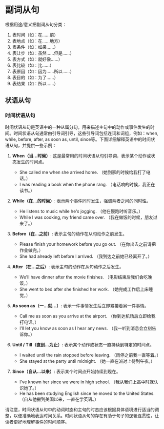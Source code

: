 # 副词从句

根据用途/意义把副词从句分类：

1. 表时间（如：在……前）
2. 表地点（如：在……地方）
3. 表条件（如：如果……）
4. 表让步（如：虽然……但是……）
5. 表方式（如：就好像……）
6. 表比较（如：比……）
7. 表原因（如：因为……所以……）
8. 表目的（如：为了……）
9. 表结果（如：所以……）

## 状语从句

### 时间状语从句

时间状语从句是英语中的一种从属分句，用来描述主句中的动作或事件发生的时间。时间状语从句通常由引导词引导，这些引导词包括连词和词组，例如：when, while, before, after, as soon as, until, since等。下面详细解释英语中的时间状语从句，并提供一些示例：

1. **When（当…时候）**:
   这是最常用的时间状语从句引导词，表示某个动作或状态发生的时间点。

   - She called me when she arrived home. （她到家的时候给我打了电话。）
   - I was reading a book when the phone rang. （电话响的时候，我正在读书。）

2. **While（在…的时候）**:
   表示两个事件同时发生，强调两者之间的同时性。

   - He listens to music while he's jogging. （他在慢跑时听音乐。）
   - While I was cooking, my friend came over. （我在做饭的时候，朋友过来了。）

3. **Before（在…之前）**:
   表示主句的动作在从句动作之前发生。

   - Please finish your homework before you go out. （在你出去之前请把作业做完。）
   - She had already left before I arrived. （我到达之前她已经离开了。）

4. **After（在…之后）**:
   表示主句的动作在从句动作之后发生。

   - We'll have dinner after the movie finishes. （电影结束后我们会吃晚饭。）
   - She went to bed after she finished her work. （她完成工作后上床睡觉。）

5. **As soon as（一…就…）**:
   表示一件事情发生后立即紧接着另一件事情。

   - Call me as soon as you arrive at the airport. （你到达机场后立即给我打电话。）
   - I'll let you know as soon as I hear any news. （我一听到消息会立刻告诉你。）

6. **Until / Till（直到…为止）**:
   表示某个动作或状态一直持续到特定的时间点。

   - I waited until the rain stopped before leaving. （雨停之前我一直等着。）
   - She stayed at the party until midnight. （她一直在派对上待到午夜。）

7. **Since（自从…以来）**:
   表示某个时间点开始持续到现在。

   - I've known her since we were in high school. （我从我们上高中时就认识她了。）
   - He has been studying English since he moved to the United States. （自从他搬到美国以来，一直在学英语。）

请注意，时间状语从句中的动词时态和主句的时态应该根据具体语境进行适当的调整，以便准确地表达时间关系。时间状语从句的存在有助于句子的逻辑连贯性，让读者更好地理解事件的时间顺序。
